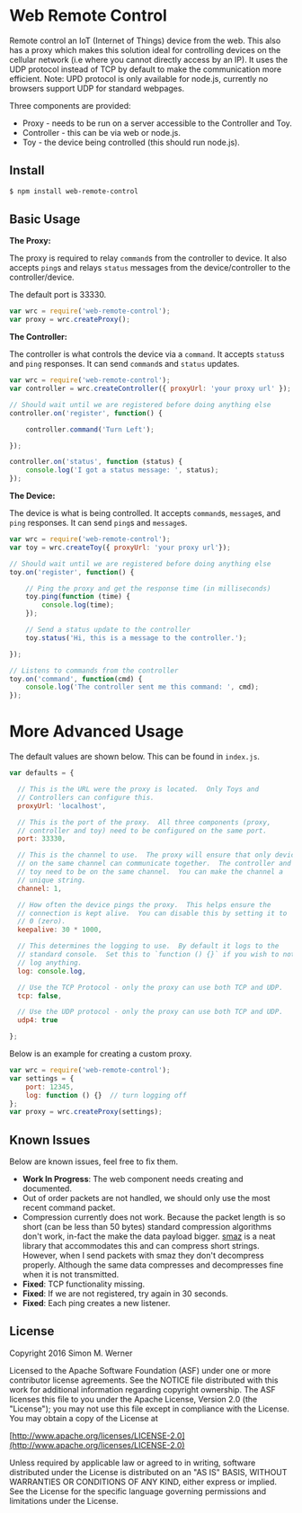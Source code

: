 # Web Remote Control
Remote control an IoT (Internet of Things) device from the web.  This also has a proxy which makes this solution ideal for controlling devices on the cellular network (i.e where you cannot directly access by an IP).  It uses the UDP protocol instead of TCP by default to make the communication more efficient.  Note: UPD protocol is only available for node.js, currently no browsers support UDP for standard webpages.

Three components are provided:
- Proxy - needs to be run on a server accessible to the Controller and Toy.
- Controller - this can be via web or node.js.
- Toy - the device being controlled (this should run node.js).

## Install

```bash
$ npm install web-remote-control
```

## Basic Usage
**The Proxy:**

The proxy is required to relay `command`s from the controller to device. It also accepts `ping`s and relays `status` messages from the device/controller to the controller/device.

The default port is 33330.

```javascript
var wrc = require('web-remote-control');
var proxy = wrc.createProxy();
```

**The Controller:**

The controller is what controls the device via a `command`.  It accepts `status`s and `ping` responses.  It can send `command`s and `status` updates.

```javascript
var wrc = require('web-remote-control');
var controller = wrc.createController({ proxyUrl: 'your proxy url' });

// Should wait until we are registered before doing anything else
controller.on('register', function() {

    controller.command('Turn Left');

});

controller.on('status', function (status) {
    console.log('I got a status message: ', status);
});
```

**The Device:**

The device is what is being controlled.  It accepts `command`s, `message`s, and `ping` responses.  It can send `ping`s and `message`s.

```javascript
var wrc = require('web-remote-control');
var toy = wrc.createToy({ proxyUrl: 'your proxy url'});

// Should wait until we are registered before doing anything else
toy.on('register', function() {

    // Ping the proxy and get the response time (in milliseconds)
    toy.ping(function (time) {
        console.log(time);
    });

    // Send a status update to the controller
    toy.status('Hi, this is a message to the controller.');

});

// Listens to commands from the controller
toy.on('command', function(cmd) {
    console.log('The controller sent me this command: ', cmd);
});
```

# More Advanced Usage

The default values are shown below.  This can be found in `index.js`.

```javascript
var defaults = {

  // This is the URL were the proxy is located.  Only Toys and
  // Controllers can configure this.
  proxyUrl: 'localhost',

  // This is the port of the proxy.  All three components (proxy,
  // controller and toy) need to be configured on the same port.
  port: 33330,

  // This is the channel to use.  The proxy will ensure that only devices
  // on the same channel can communicate together.  The controller and
  // toy need to be on the same channel.  You can make the channel a
  // unique string.
  channel: 1,

  // How often the device pings the proxy.  This helps ensure the
  // connection is kept alive.  You can disable this by setting it to
  // 0 (zero).
  keepalive: 30 * 1000,

  // This determines the logging to use.  By default it logs to the
  // standard console.  Set this to `function () {}` if you wish to not
  // log anything.
  log: console.log,

  // Use the TCP Protocol - only the proxy can use both TCP and UDP.
  tcp: false,

  // Use the UDP protocol - only the proxy can use both TCP and UDP.
  udp4: true

};
```

Below is an example for creating a custom proxy.

```javascript
var wrc = require('web-remote-control');
var settings = {
    port: 12345,
    log: function () {}  // turn logging off
};
var proxy = wrc.createProxy(settings);
```

## Known Issues

Below are known issues, feel free to fix them.

- **Work In Progress**: The web component needs creating and documented.
- Out of order packets are not handled, we should only use the most recent command packet.
- Compression currently does not work.  Because the packet length is so short (can be less than 50 bytes) standard compression algorithms don't work, in-fact the make the data payload bigger.  [smaz](https://www.npmjs.com/package/smaz) is a neat library that accommodates this and can compress short strings.  However, when I send packets with smaz they don't decompress properly. Although the same data compresses and decompresses fine when it is not transmitted.
- **Fixed**: TCP functionality missing.
- **Fixed**: If we are not registered, try again in 30 seconds.
- **Fixed**: Each ping creates a new listener.

## License

Copyright 2016 Simon M. Werner

Licensed to the Apache Software Foundation (ASF) under one or more contributor license agreements.  See the NOTICE file distributed with this work for additional information regarding copyright ownership.  The ASF licenses this file to you under the Apache License, Version 2.0 (the "License"); you may not use this file except in compliance with the License.  You may obtain a copy of the License at

  [http://www.apache.org/licenses/LICENSE-2.0](http://www.apache.org/licenses/LICENSE-2.0)

Unless required by applicable law or agreed to in writing, software distributed under the License is distributed on an "AS IS" BASIS, WITHOUT WARRANTIES OR CONDITIONS OF ANY KIND, either express or implied.  See the License for the specific language governing permissions and limitations under the License.
